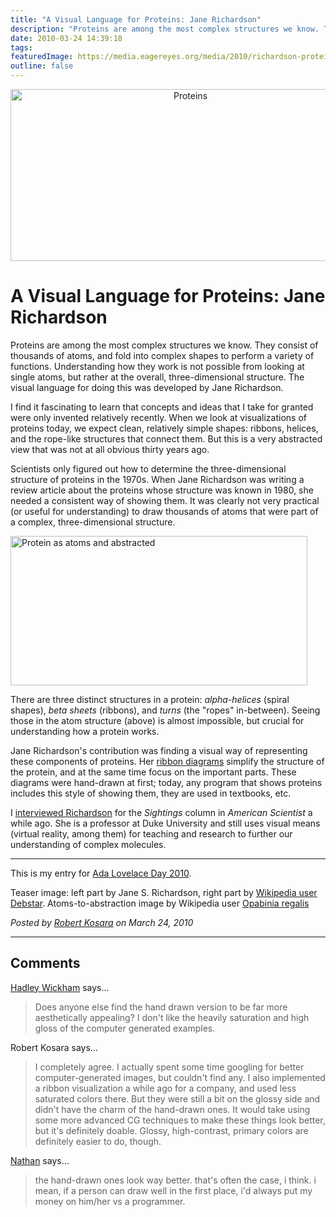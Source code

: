 ```yaml
---
title: "A Visual Language for Proteins: Jane Richardson"
description: "Proteins are among the most complex structures we know. They consist of thousands of atoms, and fold into complex shapes to perform a variety of functions. Understanding how they work is not possible from looking at single atoms, but rather at the overall, three-dimensional structure. The visual language for doing this was developed by Jane Richardson."
date: 2010-03-24 14:39:18
tags: 
featuredImage: https://media.eagereyes.org/media/2010/richardson-protein.jpg
outline: false
---
```


<p align="center"><img src="https://media.eagereyes.org/media/2010/richardson-protein.jpg" width="560" height="275" alt="Proteins" /></p>

# A Visual Language for Proteins: Jane Richardson

Proteins are among the most complex structures we know. They consist of thousands of atoms, and fold into complex shapes to perform a variety of functions. Understanding how they work is not possible from looking at single atoms, but rather at the overall, three-dimensional structure. The visual language for doing this was developed by Jane Richardson.

I find it fascinating to learn that concepts and ideas that I take for granted were only invented relatively recently. When we look at visualizations of proteins today, we expect clean, relatively simple shapes: ribbons, helices, and the rope-like structures that connect them. But this is a very abstracted view that was not at all obvious thirty years ago.

Scientists only figured out how to determine the three-dimensional structure of proteins in the 1970s. When Jane Richardson was writing a review article about the proteins whose structure was known in 1980, she needed a consistent way of showing them. It was clearly not very practical (or useful for understanding) to draw thousands of atoms that were part of a complex, three-dimensional structure.

<img src="https://media.eagereyes.org/media/2010/proteins.jpg" width="475" height="239" alt="Protein as atoms and abstracted" />

There are three distinct structures in a protein: <em>alpha-helices</em> (spiral shapes), <em>beta sheets</em> (ribbons), and <em>turns</em> (the "ropes" in-between). Seeing those in the atom structure (above) is almost impossible, but crucial for understanding how a protein works.

Jane Richardson's contribution was finding a visual way of representing these components of proteins. Her <a href="http://en.wikipedia.org/wiki/Ribbon_diagram">ribbon diagrams</a> simplify the structure of the protein, and at the same time focus on the important parts.  These diagrams were hand-drawn at first; today, any program that shows proteins includes this style of showing them, they are used in textbooks, etc.

I <a href="http://eagereyes.org/blog/2008/sightings-structures-smaller-than-light.html">interviewed Richardson</a> for the <em>Sightings</em> column in <em>American Scientist</em> a while ago. She is a professor at Duke University and still uses visual means (virtual reality, among them) for teaching and research to further our understanding of complex molecules.

<hr>

This is my entry for <a href="http://findingada.com/">Ada Lovelace Day 2010</a>.

Teaser image: left part by Jane S. Richardson, right part by <a href="http://commons.wikimedia.org/wiki/File:Spombe_Pop2p_protein_structure_rainbow.png">Wikipedia user Debstar</a>. Atoms-to-abstraction image by Wikipedia user <a href="http://en.wikipedia.org/wiki/File:Proteinviews-1tim.png">Opabinia regalis</a>


_Posted by <a href="/about">Robert Kosara</a> on March 24, 2010_


<aside class="comments">

---
## Comments

<a href="http://had.co.nz" rel="nofollow noopener" target="_blank">Hadley Wickham</a> says…
>	Does anyone else find the hand drawn version to be far more aesthetically appealing?  I don't like the heavily saturation and high gloss of the computer generated examples.

Robert Kosara says…
>	I completely agree. I actually spent some time googling for better computer-generated images, but couldn't find any. I also implemented a ribbon visualization a while ago for a company, and used less saturated colors there. But they were still a bit on the glossy side and didn't have the charm of the hand-drawn ones. It would take using some more advanced CG techniques to make these things look better, but it's definitely doable. Glossy, high-contrast, primary colors are definitely easier to do, though.

<a href="http://flowingdata.com" rel="nofollow noopener" target="_blank">Nathan</a> says…
>	the hand-drawn ones look way better. that's often the case, i think. i mean, if a person can draw well in the first place, i'd always put my money on him/her vs a programmer.

</aside>

